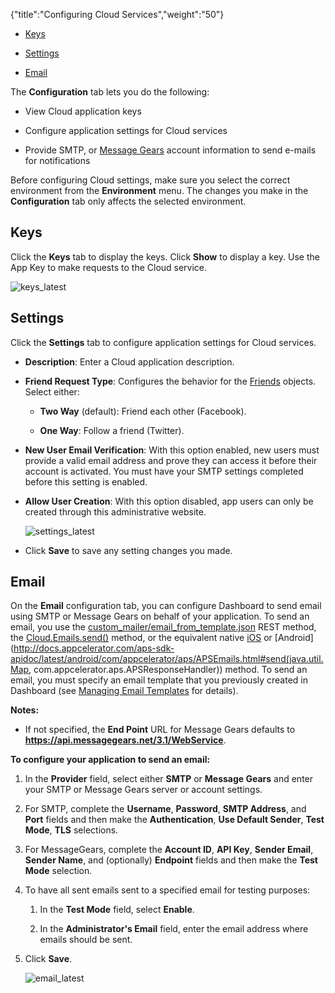 {"title":"Configuring Cloud Services","weight":"50"} 

*   [Keys](#Keys)
    
*   [Settings](#Settings)
    
*   [Email](#Email)
    

The **Configuration** tab lets you do the following:

*   View Cloud application keys
    
*   Configure application settings for Cloud services
    
*   Provide SMTP, or [Message Gears](http://messagegears.com/) account information to send e-mails for notifications
    

Before configuring Cloud settings, make sure you select the correct environment from the **Environment** menu. The changes you make in the **Configuration** tab only affects the selected environment.

## Keys

Click the **Keys** tab to display the keys. Click **Show** to display a key. Use the App Key to make requests to the Cloud service.

![keys_latest](/Images/appc/download/attachments/60145226/keys_latest.png)

## Settings

Click the **Settings** tab to configure application settings for Cloud services.

*   **Description**: Enter a Cloud application description.
    
*   **Friend Request Type**: Configures the behavior for the [Friends](/arrowdb/latest/#!/api/Friends) objects. Select either:
    
    *   **Two Way** (default): Friend each other (Facebook).
        
    *   **One Way**: Follow a friend (Twitter).
        
*   **New User Email Verification**: With this option enabled, new users must provide a valid email address and prove they can access it before their account is activated. You must have your SMTP settings completed before this setting is enabled.
    
*   **Allow User Creation**: With this option disabled, app users can only be created through this administrative website.
    
    ![settings_latest](/Images/appc/download/attachments/60145226/settings_latest.png)
*   Click **Save** to save any setting changes you made.
    

## Email

On the **Email** configuration tab, you can configure Dashboard to send email using SMTP or Message Gears on behalf of your application. To send an email, you use the [custom\_mailer/email\_from\_template.json](/arrowdb/latest/#!/api/Emails-method-email_from_template) REST method, the [Cloud.Emails.send()](#!/api/Modules.Cloud.Emails-method-send) method, or the equivalent native [iOS](http://docs.appcelerator.com/aps-sdk-apidoc/latest/ios/Classes/APSEmails.html#//api/name/send:withBlock:) or [Android](http://docs.appcelerator.com/aps-sdk-apidoc/latest/android/com/appcelerator/aps/APSEmails.html#send(java.util.Map, com.appcelerator.aps.APSResponseHandler)) method. To send an email, you must specify an email template that you previously created in Dashboard (see [Managing Email Templates](/docs/appc/Appcelerator_Dashboard/Appcelerator_Dashboard_Guide/Managing_Applications/Managing_Mobile_Backend_Services_Datasources/Managing_Mobile_Backend_Services_data_objects/Managing_Email_Templates/) for details).

**Notes:**

*   If not specified, the **End Point** URL for Message Gears defaults to **https://api.messagegears.net/3.1/WebService**.
    

**To configure your application to send an email:**

1.  In the **Provider** field, select either **SMTP** or **Message Gears** and enter your SMTP or Message Gears server or account settings.
    
2.  For SMTP, complete the **Username**, **Password**, **SMTP Address**, and **Port** fields and then make the **Authentication**, **Use Default Sender**, **Test Mode**, **TLS** selections.
    
3.  For MessageGears, complete the **Account ID**, **API Key**, **Sender Email**, **Sender Name**, and (optionally) **Endpoint** fields and then make the **Test Mode** selection.
    
4.  To have all sent emails sent to a specified email for testing purposes:
    
    1.  In the **Test Mode** field, select **Enable**.
        
    2.  In the **Administrator's Email** field, enter the email address where emails should be sent.
        
5.  Click **Save**.
    
    ![email_latest](/Images/appc/download/attachments/60145226/email_latest.png)